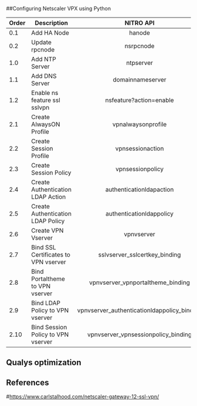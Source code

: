 ##Configuring Netscaler VPX using Python 

| Order | Description | NITRO API | Method | Operation |
|-------|-------------|:-----------:|:--------:|:--------:|
| 0.1 | Add HA Node | hanode | POST | add |
| 0.2 | Update rpcnode | nsrpcnode | PUT | add |
| 1.0 | Add NTP Server | ntpserver | POST | add |
| 1.1 | Add DNS Server | domainnameserver | POST | add |
| 1.2 | Enable ns feature ssl sslvpn | nsfeature?action=enable | PUT | |
| 2.1 | Create AlwaysON Profile | vpnalwaysonprofile | POST | add |
| 2.2 | Create Session Profile | vpnsessionaction | POST | add |
| 2.3 | Create Session Policy | vpnsessionpolicy | POST | add |
| 2.4 | Create Authentication LDAP Action | authenticationldapaction | POST | add |
| 2.5 | Create Authentication LDAP Policy | authenticationldappolicy | POST | add |
| 2.6 | Create VPN Vserver | vpnvserver | POST | add |
| 2.7 | Bind SSL Certificates to VPN vserver | sslvserver_sslcertkey_binding | PUT | add |
| 2.8 | Bind Portaltheme to VPN vserver | vpnvserver_vpnportaltheme_binding | PUT | add |
| 2.9 | Bind LDAP Policy to VPN vserver | vpnvserver_authenticationldappolicy_binding | PUT | add |
| 2.10 | Bind Session Policy to VPN vserver | vpnvserver_vpnsessionpolicy_binding | PUT | add | 

## Qualys optimization


## References
#https://www.carlstalhood.com/netscaler-gateway-12-ssl-vpn/
